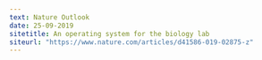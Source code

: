 ```yaml
---
text: Nature Outlook
date: 25-09-2019
sitetitle: An operating system for the biology lab
siteurl: "https://www.nature.com/articles/d41586-019-02875-z"
---
```

